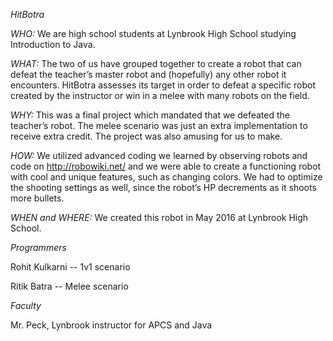 *HitBotra*


*WHO:* We are high school students at Lynbrook High School studying Introduction to Java.

*WHAT:* The two of us have grouped together to create a robot that can defeat the teacher’s master robot and (hopefully) any other robot it encounters. HitBotra assesses its target in order to defeat a specific robot created by the instructor or win in a melee with many robots on the field.

*WHY:* This was a final project which mandated that we defeated the teacher’s robot. The melee scenario was just an extra implementation to receive extra credit. The project was also amusing for us to make.

*HOW:* We utilized advanced coding we learned by observing robots and code on http://robowiki.net/ and we were able to create a functioning robot with cool and unique features, such as changing colors. We had to optimize the shooting settings as well, since the robot’s HP decrements as it shoots more bullets.

*WHEN and WHERE:* We created this robot in May 2016 at Lynbrook High School.


*Programmers*

Rohit Kulkarni -- 1v1 scenario

Ritik Batra -- Melee scenario


*Faculty*

Mr. Peck, Lynbrook instructor for APCS and Java
